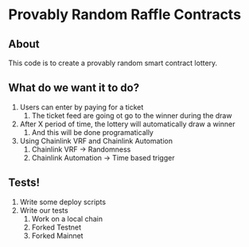 # Provably Random Raffle Contracts

## About

This code is to create a provably random smart contract lottery.

## What do we want it to do?

1. Users can enter by paying for a ticket
    1. The ticket feed are going ot go to the winner during the draw
1. After X period of time, the lottery will automatically draw a  winner
    1. And this will be done programatically
1. Using Chainlink VRF and Chainlink Automation
    1. Chainlink VRF -> Randomness
    1. Chainlink Automation -> Time based trigger

## Tests!

1. Write some deploy scripts
1. Write our tests
    1. Work on a local chain
    1. Forked Testnet
    1. Forked Mainnet